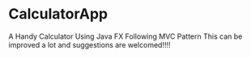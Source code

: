# CalculatorApp
A Handy Calculator Using Java FX Following MVC Pattern
This can be improved a lot and suggestions are welcomed!!!!
